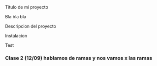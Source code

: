 Titulo de mi proyecto

Bla bla bla

Descripcion del proyecto

Instalacion

Test

### Clase 2 (12/09) hablamos de ramas y nos vamos x las ramas

